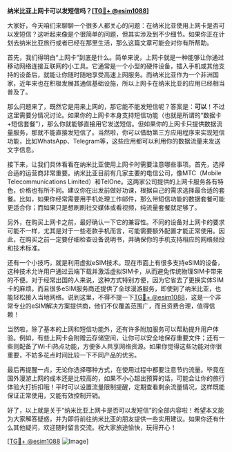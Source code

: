 **纳米比亚上网卡可以发短信吗？[[TG💪+ @esim1088](https://t.me/s/esim1088)]**

大家好，今天咱们来聊聊一个很多人都关心的问题：在纳米比亚使用上网卡是否可以发短信？这听起来像是个很简单的问题，但其实涉及到不少细节。如果你正在计划去纳米比亚旅行或者已经在那里生活，那么这篇文章可能会对你有所帮助。

首先，我们得明白“上网卡”到底是什么。简单来说，上网卡就是一种能够让你通过移动网络连接互联网的小工具。它通常是一个小型的硬件设备，插入手机或其他支持的设备后，就能让你随时随地享受高速上网服务。而纳米比亚作为一个非洲国家，近年来也在积极发展其通信基础设施，所以上网卡在纳米比亚的应用已经相当普及了。

那么问题来了，既然它是用来上网的，那它能不能发短信呢？答案是：**可以**！不过这里需要分情况讨论。如果你的上网卡本身支持短信功能（也就是所谓的“数据卡+短信套餐”），那么你就能够直接用它发送短信。但如果你的上网卡只提供数据流量服务，那就不能直接发短信了。当然啦，你可以借助第三方应用程序来实现短信功能，比如WhatsApp、Telegram等，这些应用都可以利用你的数据流量来发送文字信息。

接下来，让我们具体看看在纳米比亚使用上网卡时需要注意哪些事项。首先，选择合适的运营商非常重要。纳米比亚目前有几家主要的电信公司，像MTC（Mobile Telecommunications Limited）和TelOne。这两家公司提供的上网卡服务各有特色，价格也有所不同。建议你在出发前做好功课，根据自己的需求选择最合适的套餐。比如，如果你经常需要用手机处理工作邮件，那么带短信功能的数据套餐可能更适合你；而如果只是想刷刷社交媒体或看视频，纯流量套餐就足够了。

另外，在购买上网卡之前，最好确认一下它的兼容性。不同的设备对上网卡的要求可能不一样，尤其是对于一些老款手机而言，可能需要额外配置才能正常使用。因此，在购买之前一定要仔细检查设备说明书，并确保你的手机支持相应的网络频段和技术标准。

还有一个小技巧，就是利用虚拟eSIM技术。现在市面上有很多支持eSIM的设备，这种技术允许用户通过云端下载并激活虚拟SIM卡，从而避免传统物理SIM卡带来的不便。对于经常出国的人来说，这种方式特别方便，因为它省去了更换实体SIM卡的麻烦。而且很多eSIM服务商还提供了全球漫游服务，即使到了纳米比亚，也能轻松接入当地网络。说到这里，不得不提一下[TG💪+ @esim1088](https://t.me/s/esim1088)，这是一个非常专业的eSIM解决方案提供商，他们不仅覆盖范围广，而且资费合理，值得信赖！

当然啦，除了基本的上网和短信功能外，还有许多附加服务可以帮助提升用户体验。例如，有些上网卡会附赠云存储空间，让你可以安全地保存重要文件；还有一些则配备了Wi-Fi热点功能，方便多人共享网络资源。如果你觉得这些功能对你很重要，不妨多花点时间比较一下不同产品的优劣。

最后再提醒一点，无论你选择哪种方式，在使用过程中都要注意节约流量。毕竟在国外漫游上网的成本还是比较高的，如果不小心超出预算的话，可能会让你的旅行体验大打折扣哦！平时可以设置流量限制提醒，定期查看剩余流量情况，这样既能保证正常使用，又能有效控制开销。

好了，以上就是关于“纳米比亚上网卡是否可以发短信”的全部内容啦！希望本文能为大家解答疑惑，并为即将前往纳米比亚的朋友提供一些实用建议。如果你还有什么其他疑问，欢迎随时留言交流。祝大家旅途愉快，玩得开心！

[[TG💪+ @esim1088](https://t.me/s/esim1088) ![Image](https://i.postimg.cc/4NQfJmqS/Snipaste-2025-05-13-00-14-12.png)]